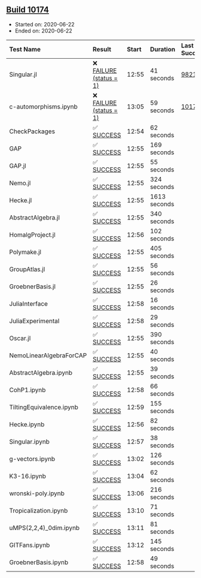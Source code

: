 ## [Build 10174](https://oscarci.mathematik.uni-kl.de/job/oscar/10174/)

* Started on: 2020-06-22
* Ended on: 2020-06-22

| Test Name    | Result | Start | Duration | Last Success | First Failure |
|:-------------|:-------|:------|:---------|:-------------|:--------------|
| Singular.jl | ❌ [FAILURE (status = 1)](https://oscarci.mathematik.uni-kl.de/job/oscar/10174/artifact/logs/build-10174/Singular.jl.log) | 12:55 | 41 seconds | [9821](https://oscarci.mathematik.uni-kl.de/job/oscar/9821/) | [9822](https://oscarci.mathematik.uni-kl.de/job/oscar/9822/) |
| c-automorphisms.ipynb | ❌ [FAILURE (status = 1)](https://oscarci.mathematik.uni-kl.de/job/oscar/10174/artifact/logs/build-10174/c-automorphisms.ipynb.log) | 13:05 | 59 seconds | [10170](https://oscarci.mathematik.uni-kl.de/job/oscar/10170/) | [10171](https://oscarci.mathematik.uni-kl.de/job/oscar/10171/) |
| CheckPackages | ✅ [SUCCESS](https://oscarci.mathematik.uni-kl.de/job/oscar/10174/artifact/logs/build-10174/CheckPackages.log) | 12:54 | 62 seconds |  |  |
| GAP | ✅ [SUCCESS](https://oscarci.mathematik.uni-kl.de/job/oscar/10174/artifact/logs/build-10174/GAP.log) | 12:55 | 169 seconds |  |  |
| GAP.jl | ✅ [SUCCESS](https://oscarci.mathematik.uni-kl.de/job/oscar/10174/artifact/logs/build-10174/GAP.jl.log) | 12:55 | 55 seconds |  |  |
| Nemo.jl | ✅ [SUCCESS](https://oscarci.mathematik.uni-kl.de/job/oscar/10174/artifact/logs/build-10174/Nemo.jl.log) | 12:55 | 324 seconds |  |  |
| Hecke.jl | ✅ [SUCCESS](https://oscarci.mathematik.uni-kl.de/job/oscar/10174/artifact/logs/build-10174/Hecke.jl.log) | 12:55 | 1613 seconds |  |  |
| AbstractAlgebra.jl | ✅ [SUCCESS](https://oscarci.mathematik.uni-kl.de/job/oscar/10174/artifact/logs/build-10174/AbstractAlgebra.jl.log) | 12:55 | 340 seconds |  |  |
| HomalgProject.jl | ✅ [SUCCESS](https://oscarci.mathematik.uni-kl.de/job/oscar/10174/artifact/logs/build-10174/HomalgProject.jl.log) | 12:56 | 102 seconds |  |  |
| Polymake.jl | ✅ [SUCCESS](https://oscarci.mathematik.uni-kl.de/job/oscar/10174/artifact/logs/build-10174/Polymake.jl.log) | 12:55 | 405 seconds |  |  |
| GroupAtlas.jl | ✅ [SUCCESS](https://oscarci.mathematik.uni-kl.de/job/oscar/10174/artifact/logs/build-10174/GroupAtlas.jl.log) | 12:55 | 56 seconds |  |  |
| GroebnerBasis.jl | ✅ [SUCCESS](https://oscarci.mathematik.uni-kl.de/job/oscar/10174/artifact/logs/build-10174/GroebnerBasis.jl.log) | 12:55 | 26 seconds |  |  |
| JuliaInterface | ✅ [SUCCESS](https://oscarci.mathematik.uni-kl.de/job/oscar/10174/artifact/logs/build-10174/JuliaInterface.log) | 12:58 | 16 seconds |  |  |
| JuliaExperimental | ✅ [SUCCESS](https://oscarci.mathematik.uni-kl.de/job/oscar/10174/artifact/logs/build-10174/JuliaExperimental.log) | 12:58 | 29 seconds |  |  |
| Oscar.jl | ✅ [SUCCESS](https://oscarci.mathematik.uni-kl.de/job/oscar/10174/artifact/logs/build-10174/Oscar.jl.log) | 12:55 | 390 seconds |  |  |
| NemoLinearAlgebraForCAP | ✅ [SUCCESS](https://oscarci.mathematik.uni-kl.de/job/oscar/10174/artifact/logs/build-10174/NemoLinearAlgebraForCAP.log) | 12:55 | 40 seconds |  |  |
| AbstractAlgebra.ipynb | ✅ [SUCCESS](https://oscarci.mathematik.uni-kl.de/job/oscar/10174/artifact/logs/build-10174/AbstractAlgebra.ipynb.log) | 12:55 | 39 seconds |  |  |
| CohP1.ipynb | ✅ [SUCCESS](https://oscarci.mathematik.uni-kl.de/job/oscar/10174/artifact/logs/build-10174/CohP1.ipynb.log) | 12:58 | 66 seconds |  |  |
| TiltingEquivalence.ipynb | ✅ [SUCCESS](https://oscarci.mathematik.uni-kl.de/job/oscar/10174/artifact/logs/build-10174/TiltingEquivalence.ipynb.log) | 12:59 | 155 seconds |  |  |
| Hecke.ipynb | ✅ [SUCCESS](https://oscarci.mathematik.uni-kl.de/job/oscar/10174/artifact/logs/build-10174/Hecke.ipynb.log) | 12:56 | 82 seconds |  |  |
| Singular.ipynb | ✅ [SUCCESS](https://oscarci.mathematik.uni-kl.de/job/oscar/10174/artifact/logs/build-10174/Singular.ipynb.log) | 12:57 | 38 seconds |  |  |
| g-vectors.ipynb | ✅ [SUCCESS](https://oscarci.mathematik.uni-kl.de/job/oscar/10174/artifact/logs/build-10174/g-vectors.ipynb.log) | 13:02 | 126 seconds |  |  |
| K3-16.ipynb | ✅ [SUCCESS](https://oscarci.mathematik.uni-kl.de/job/oscar/10174/artifact/logs/build-10174/K3-16.ipynb.log) | 13:04 | 62 seconds |  |  |
| wronski-poly.ipynb | ✅ [SUCCESS](https://oscarci.mathematik.uni-kl.de/job/oscar/10174/artifact/logs/build-10174/wronski-poly.ipynb.log) | 13:06 | 216 seconds |  |  |
| Tropicalization.ipynb | ✅ [SUCCESS](https://oscarci.mathematik.uni-kl.de/job/oscar/10174/artifact/logs/build-10174/Tropicalization.ipynb.log) | 13:10 | 71 seconds |  |  |
| uMPS(2,2,4)_0dim.ipynb | ✅ [SUCCESS](https://oscarci.mathematik.uni-kl.de/job/oscar/10174/artifact/logs/build-10174/uMPS-2-2-4-_0dim.ipynb.log) | 13:11 | 81 seconds |  |  |
| GITFans.ipynb | ✅ [SUCCESS](https://oscarci.mathematik.uni-kl.de/job/oscar/10174/artifact/logs/build-10174/GITFans.ipynb.log) | 13:12 | 145 seconds |  |  |
| GroebnerBasis.ipynb | ✅ [SUCCESS](https://oscarci.mathematik.uni-kl.de/job/oscar/10174/artifact/logs/build-10174/GroebnerBasis.ipynb.log) | 12:58 | 49 seconds |  |  |
